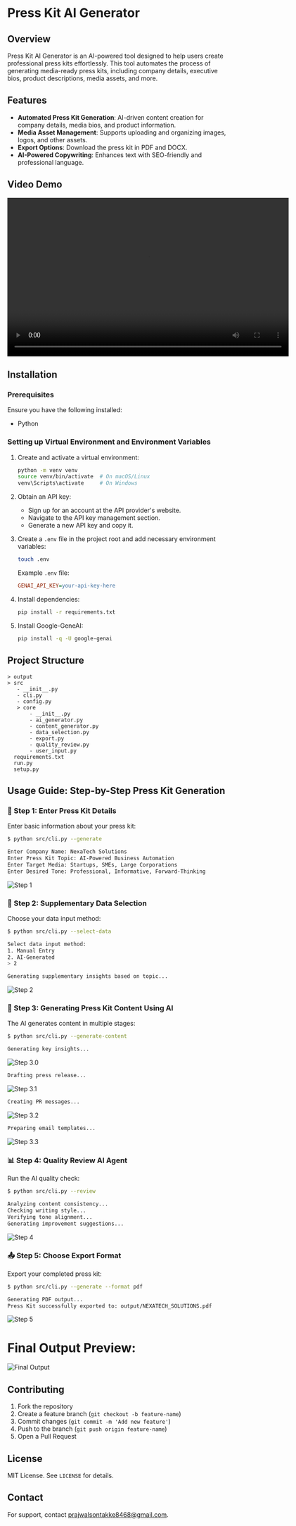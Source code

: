  
# Press Kit AI Generator

## Overview
Press Kit AI Generator is an AI-powered tool designed to help users create professional press kits effortlessly. This tool automates the process of generating media-ready press kits, including company details, executive bios, product descriptions, media assets, and more.

## Features
- **Automated Press Kit Generation**: AI-driven content creation for company details, media bios, and product information.
- **Media Asset Management**: Supports uploading and organizing images, logos, and other assets.
- **Export Options**: Download the press kit in PDF and DOCX.
- **AI-Powered Copywriting**: Enhances text with SEO-friendly and professional language.

## Video Demo
<video width="640" height="360" controls>
  <source src="[https://raw.githubusercontent.com/yourusername/yourrepo/main/path-to-video.mp4" type="video/mp4](https://drive.google.com/file/d/1uOP5QLv7sMF7ixjhg0GCsdCoUWMK9V4E/view?usp=drive_link)">
  Your browser does not support the video tag.
</video>


## Installation
### Prerequisites
Ensure you have the following installed:
- Python

### Setting up Virtual Environment and Environment Variables
1. Create and activate a virtual environment:
   ```bash
   python -m venv venv
   source venv/bin/activate  # On macOS/Linux
   venv\Scripts\activate     # On Windows
   ```
2. Obtain an API key:
   - Sign up for an account at the API provider's website.
   - Navigate to the API key management section.
   - Generate a new API key and copy it.

3. Create a `.env` file in the project root and add necessary environment variables:
   ```bash
   touch .env
   ```
   Example `.env` file:
   ```ini
   GENAI_API_KEY=your-api-key-here
   ```

4. Install dependencies:
   ```bash
   pip install -r requirements.txt
   ```
5. Install Google-GeneAI:
   ```bash
   pip install -q -U google-genai
   ```

## Project Structure
```
> output
> src
   - __init__.py
   - cli.py
   - config.py
   > core
       - __init__.py
       - ai_generator.py
       - content_generator.py
       - data_selection.py
       - export.py
       - quality_review.py
       - user_input.py
  requirements.txt
  run.py
  setup.py
```

## Usage Guide: Step-by-Step Press Kit Generation

### 📝 Step 1: Enter Press Kit Details
Enter basic information about your press kit:
```bash
$ python src/cli.py --generate

Enter Company Name: NexaTech Solutions
Enter Press Kit Topic: AI-Powered Business Automation
Enter Target Media: Startups, SMEs, Large Corporations
Enter Desired Tone: Professional, Informative, Forward-Thinking
```

![Step 1](images/STEP1.png)

### 🎯 Step 2: Supplementary Data Selection
Choose your data input method:
```bash
$ python src/cli.py --select-data

Select data input method:
1. Manual Entry
2. AI-Generated
> 2

Generating supplementary insights based on topic...
```

![Step 2](images/STEP2.png)

### 📝 Step 3: Generating Press Kit Content Using AI
The AI generates content in multiple stages:
```bash
$ python src/cli.py --generate-content

Generating key insights...
```
![Step 3.0](images/STEP3.0.png)

```bash
Drafting press release...
```
![Step 3.1](images/STEP3.1.png)

```bash
Creating PR messages...
```
![Step 3.2](images/STEP3.2.png)

```bash
Preparing email templates...
```
![Step 3.3](images/STEP3.3.png)

### 📊 Step 4: Quality Review AI Agent
Run the AI quality check:
```bash
$ python src/cli.py --review

Analyzing content consistency...
Checking writing style...
Verifying tone alignment...
Generating improvement suggestions...
```

![Step 4](images/STEP4.png)

### 📤 Step 5: Choose Export Format
Export your completed press kit:
```bash
$ python src/cli.py --generate --format pdf

Generating PDF output...
Press Kit successfully exported to: output/NEXATECH_SOLUTIONS.pdf
```

![Step 5](images/STEP5.png)

# Final Output Preview:

![Final Output](images/OUTPUT.PNG)

## Contributing
1. Fork the repository
2. Create a feature branch (`git checkout -b feature-name`)
3. Commit changes (`git commit -m 'Add new feature'`)
4. Push to the branch (`git push origin feature-name`)
5. Open a Pull Request

## License
MIT License. See `LICENSE` for details.

## Contact
For support, contact [prajwalsontakke8468@gmail.com](mailto:prajwalsontakke8468@gmail.com).
